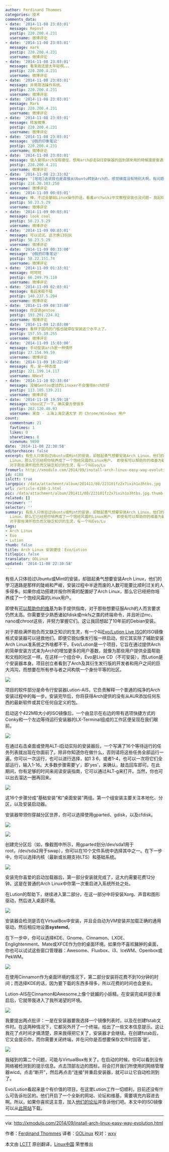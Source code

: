 ```yaml
---
author: Ferdinand Thommes
categories: 技术
comments_data:
- date: '2014-11-08 23:03:01'
  message: Repost
  postip: 220.200.4.231
  username: 微博评论
- date: '2014-11-08 23:03:01'
  message: mark
  postip: 220.200.4.231
  username: 微博评论
- date: '2014-11-08 23:03:01'
  message: 看来我还是太年轻啊。。。
  postip: 220.200.4.231
  username: 微博评论
- date: '2014-11-08 23:03:01'
  message: 非常简洁操作系统。
  postip: 220.200.4.231
  username: 微博评论
- date: '2014-11-08 23:03:01'
  message: Mark
  postip: 220.200.4.231
  username: 微博评论
- date: '2014-11-08 23:03:01'
  message: 转发微博.
  postip: 220.200.4.231
  username: 微博评论
- date: '2014-11-08 23:03:01'
  message: '@我的印象笔记'
  postip: 220.200.4.231
  username: 微博评论
- date: '2014-11-08 23:03:01'
  message: 個人覺得arch沒有捷徑，想用arch卻走GUI安裝器的話到頭來用的時候還是會遇到問題搞不定…因爲那些包都不是你自己裝的，配置都不是你自己寫的，而arch的wiki、文檔、論壇、社區都假設你裝了那些包所以經歷過那些了，在這些的基礎上給你提建議…真想用arch不如先玩轉了ubuntu/fedora/opensuse/mint再來
  postip: 220.200.4.231
  username: 微博评论
- date: '2014-11-08 23:33:02'
  message: '[哈哈]话说我也是直接从Ubuntu转到Arch的，感觉梯度没有特别大啊，有问题找WIKI，再到社区转转基本上都可以解决的了'
  postip: 218.30.103.250
  username: 微博评论
- date: '2014-11-09 00:03:01'
  message: 棒，不过会基础Linux操作的话，看着archwiki中文教程安装也没问题~ 我起码安装过两次，两台电脑，安好了一辈子不用重新安[偷笑]
  postip: 58.23.5.29
  username: 微博评论
- date: '2014-11-09 00:03:01'
  message: look cool
  postip: 58.23.5.29
  username: 微博评论
- date: '2014-11-09 00:03:01'
  message: 可以试试。这次换i3玩玩
  postip: 58.23.5.29
  username: 微博评论
- date: '2014-11-09 00:33:00'
  message: '@我的印象笔记'
  postip: 58.22.151.74
  username: 微博评论
- date: '2014-11-09 01:33:01'
  message: 呵呵呵
  postip: 66.249.79.110
  username: 微博评论
- date: '2014-11-09 02:03:01'
  message: 看起来挺不错
  postip: 140.237.5.204
  username: 微博评论
- date: '2014-11-09 08:33:00'
  message: 你没说gentoo
  postip: 193.201.224.82
  username: 微博评论
- date: '2014-11-09 12:03:00'
  message: 看样子国内的门槛也就停在安装这个水平上了。
  postip: 157.55.39.255
  username: 微博评论
- date: '2014-11-09 15:03:00'
  message: 手动安装arch是一种情怀
  postip: 27.154.99.59
  username: 微博评论
- date: '2014-11-09 18:22:40'
  message: 秀，是一种态度
  postip: 221.199.14.117
  username: NNext
- date: '2014-11-10 02:33:04'
  message: 没被Gentoo虐过的Linuxer不会懂得Arch的好
  postip: 113.105.139.211
  username: 微博评论
- date: '2014-11-10 19:59:18'
  message: vbox试了一下，确实要方便很多
  postip: 202.120.48.93
  username: 来自 - 上海上海交通大学 的 Chrome/Windows 用户
count:
  commentnum: 21
  favtimes: 1
  likes: 0
  sharetimes: 8
  viewnum: 9890
date: '2014-11-08 22:30:58'
editorchoice: false
excerpt: 有些人只体验过Ubuntu或Mint的安装，却鼓起勇气想要安装Arch Linux，他们的学习道路是那样的陡峭和严峻，安装过程中半途而废的人数可能要比顺利过关的人多得多。如果你成功搭建并按你所需的配置好了Arch
  Linux，那么它已经把你培养成了一个饱经风霜的Linux用户。 即使有可以帮助你的维基为新手提供指南，对于那些想要征服Arch的人而言要求仍然太高。你需要至少熟悉诸如fdisk或mkfs之类的终端命令，并且听过mc、nano或chroot这些，并努力掌握它们。这让我回想起了10年前的Debian安装。
  对于那些满怀抱负而又缺乏知识的生灵，有一个叫Evo/Lu
fromurl: http://xmodulo.com/2014/09/install-arch-linux-easy-way-evolution.html
id: 4188
islctt: true
largepic: /data/attachment/album/201411/08/223101fz2x7ixih1o3htbs.jpg
url: /article-4188-1.html
pic: /data/attachment/album/201411/08/223101fz2x7ixih1o3htbs.jpg.thumb.jpg
related: []
reviewer: ''
selector: ''
summary: 有些人只体验过Ubuntu或Mint的安装，却鼓起勇气想要安装Arch Linux，他们的学习道路是那样的陡峭和严峻，安装过程中半途而废的人数可能要比顺利过关的人多得多。如果你成功搭建并按你所需的配置好了Arch
  Linux，那么它已经把你培养成了一个饱经风霜的Linux用户。 即使有可以帮助你的维基为新手提供指南，对于那些想要征服Arch的人而言要求仍然太高。你需要至少熟悉诸如fdisk或mkfs之类的终端命令，并且听过mc、nano或chroot这些，并努力掌握它们。这让我回想起了10年前的Debian安装。
  对于那些满怀抱负而又缺乏知识的生灵，有一个叫Evo/Lu
tags:
- Arch Linux
- Evo
- Lution
thumb: false
title: Arch Linux 安装捷径：Evo/Lution
titlepic: false
translator: GOLinux
updated: '2014-11-08 22:30:58'
---
```


有些人只体验过Ubuntu或Mint的安装，却鼓起勇气想要安装Arch Linux，他们的学习道路是那样的陡峭和严峻，安装过程中半途而废的人数可能要比顺利过关的人多得多。如果你成功搭建并按你所需的配置好了Arch Linux，那么它已经把你培养成了一个饱经风霜的Linux用户。


即使有[可以帮助你的维基](https://wiki.archlinux.org/)为新手提供指南，对于那些想要征服Arch的人而言要求仍然太高。你需要至少熟悉诸如fdisk或mkfs之类的终端命令，并且听过mc、nano或chroot这些，并努力掌握它们。这让我回想起了10年前的Debian安装。


对于那些满怀抱负而又缺乏知识的生灵，有一个叫[Evo/Lution Live ISO](http://www.evolutionlinux.com/)的ISO镜像格式安装器可以拯救他们。即便它貌似像发行版一样启动，但它其实除了辅助安装Arch Linux准系统之外啥都不干。Evo/Lution是一个项目，它旨在通过提供Arch的简单安装方式来为Arch的增加更多的用户基数，就像为那些用户提供全面帮助和文档的社区一样。在这样一个组合中，Evo是Live CD（不可安装），而Lution是个安装器本身。项目创立者看到了Arch及其衍生发行版的开发者和用户之间的巨大鸿沟，而想要在所有参与者之间构筑一个身份平等的社区。


![](/data/attachment/album/201411/08/223101fz2x7ixih1o3htbs.jpg)


项目的软件部分是命令行安装器Lution-AIS，它负责解释一个普通的纯净的Arch安装过程中的每一步。安装完毕后，你将获得Arch提供的没有从AUR添加任何东西的最新软件或其它任何自定义的包。


启动这个422MB大小的ISO镜像后，一个由显示在右边的带有选项快捷方式的Conky和一个左边等待运行安装器的LX-Terminal组成的工作区便呈现在我们眼前。


![](/data/attachment/album/201411/08/223103fb3e2vp5rampoj22.jpg)


在通过右击桌面或使用ALT-i启动实际的安装器后，一个写满了16个等待运行的任务列表就出现在你面前了。除非你知道你在做什么，否则请将这些任务全部运行一遍。你可以一次运行，也可以进行选择，如1 3 6，或者1-4，也可以一次将它们全部运行，输入1-16。大多数步骤需要‘y’，即‘yes’，来确认，敲击回车即可。在此期间，你有足够的时间来阅读安装指南，它可以通过ALT-g来打开。当然，你也可以出去溜达一圈再回来。


![](/data/attachment/album/201411/08/223108v64y5yyy5ursc3ou.jpg)


这16个步骤分成“基础安装”和“桌面安装”两组。第一个组安装主要关注本地化、分区，以及安装启动器。


安装器带领你穿越分区世界，你可以选择使用gparted、gdisk，以及cfdisk。


![](/data/attachment/album/201411/08/223110g5sl63ariun48dru.jpg)


![](/data/attachment/album/201411/08/223112tqloku5qe2w5p1qz.jpg)


创建完分区后（如，像截图中所示，用gparted划分/dev/sda1用于root，/dev/sda2用于swap），你可以在10个文件系统中选择其中之一。在下一步中，你可以选择内核（最新或长期支持LTS）和基础系统。


![](/data/attachment/album/201411/08/223114r9xay4qhmjry7qrl.jpg)


安装完你喜爱的启动加载器后，第一部分安装就完成了，这大约需要花费12分钟。这是在普通的Arch Linux中你第一次重启进入系统所处之处。


在Lution的帮助下，继续进入第二部分，在这一部分中将安装Xorg、声音和图形驱动，然后进入桌面环境。


![](/data/attachment/album/201411/08/223117zhxyvnlrffkiojgy.jpg)


安装器会检测是否在VirtualBox中安装，并且会自动为VM安装并加载正确的通用驱动，然后相应地设置**systemd**。


在下一步中，你可以选择KDE、Gnome、Cinnamon、LXDE、Englightenment、Mate或XFCE作为你的桌面环境。如果你不喜欢臃肿的桌面，你也可以试试这些窗口管理器：Awesome、Fluxbox、i3、IceWM、Openbox或PekWM。


![](/data/attachment/album/201411/08/223119rzcvgg2gk6gvlcgj.jpg)


在使用Cinnamon作为桌面环境的情况下，第二部分安装将花费不到10分钟的时间；而选择KDE的话，因为要下载的东西多得多，所以花费的时间也会更长。


Lution-AIS在Cinnamon和Awesome上像个妩媚的小妖精。在安装完成并提示重启后，它就带我进入了我所渴望的环境。


![](/data/attachment/album/201411/08/223121mzmhipbhhh2h3fmf.jpg)


我要提出两点批评：一是在安装器要我选择一个镜像列表时，以及在创建fstab文件时。在这两种情况下，它都另外开了一个终端，给出了一些文本信息提示。这让我花了点时间才搞清楚，原来我得把它关了，安装器才会继续。在创建fstab后，它又会提示你，而你需要关闭终端，并在问你是否想要保存文件时回答‘是’。


![](/data/attachment/album/201411/08/223124j5bxzb7p1pfx0c7l.jpg)


我碰到的第二个问题，可能与VirtualBox有关了。在启动的时候，你可以看到没有网络被检测到的提示信息。点击顶部左边的图标，将会打开我们所使用的网络管理器wicd。点击“断开”，然后再点击“连接”并重启安装器，就可以让它自动检测到了。


Evo/Lution看起来是个有价值的项目，在这里Lution工作一切顺利，目前还没有什么可告诉社区的。他们开启了一个全新的网站、论坛和维基，需要填充内容进去啊。所以，如果你喜欢这主意，加入[他们的论坛](http://www.evolutionlinux.com/forums/)并告诉他们吧。本文中的ISO镜像可以从[此网站](http://www.evolutionlinux.com/downloads.html)下载。




---


via: <http://xmodulo.com/2014/09/install-arch-linux-easy-way-evolution.html>


作者：[Ferdinand Thommes](http://xmodulo.com/author/ferdinand) 译者：[GOLinux](https://github.com/GOLinux) 校对：[wxy](https://github.com/wxy)


本文由 [LCTT](https://github.com/LCTT/TranslateProject) 原创翻译，[Linux中国](http://linux.cn/) 荣誉推出